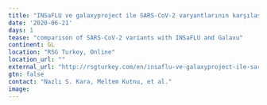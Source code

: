 ```yaml
---
title: "INSaFLU ve galaxyproject ile SARS-CoV-2 varyantlarının karşılaştırılması – RSG-Türkiye Aktif Üyeleri"
date: '2020-06-21'
days: 1
tease: "comparison of SARS-CoV-2 variants with INSaFLU and Galaxu"
continent: GL
location: "RSG Turkey, Online"
location_url: ""
external_url: "http://rsgturkey.com/en/insaflu-ve-galaxyproject-ile-sarscov2-varyantlarinin-karsilastirilmasi/"
gtn: false
contact: "Nazlı S. Kara, Meltem Kutnu, et al."
image: 
---
```

